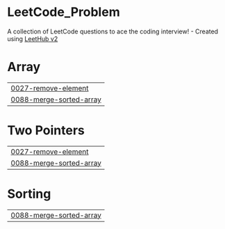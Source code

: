 # LeetCode_Problem
A collection of LeetCode questions to ace the coding interview! - Created using [LeetHub v2](https://github.com/arunbhardwaj/LeetHub-2.0)


# Array
|  |
| ------- |
| [0027-remove-element](https://github.com/besideme95/LeetCode_Problem/tree/master/0027-remove-element) |
| [0088-merge-sorted-array](https://github.com/besideme95/LeetCode_Problem/tree/master/0088-merge-sorted-array) |
# Two Pointers
|  |
| ------- |
| [0027-remove-element](https://github.com/besideme95/LeetCode_Problem/tree/master/0027-remove-element) |
| [0088-merge-sorted-array](https://github.com/besideme95/LeetCode_Problem/tree/master/0088-merge-sorted-array) |
# Sorting
|  |
| ------- |
| [0088-merge-sorted-array](https://github.com/besideme95/LeetCode_Problem/tree/master/0088-merge-sorted-array) |